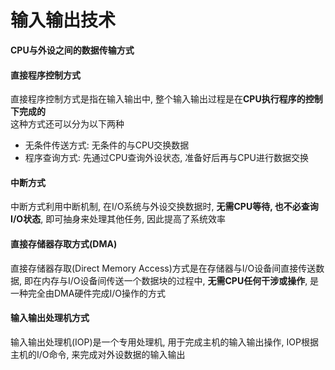 # 输入输出技术

**CPU与外设之间的数据传输方式**

#### 直接程序控制方式

直接程序控制方式是指在输入输出中, 整个输入输出过程是在**CPU执行程序的控制下完成的**  
这种方式还可以分为以下两种
* 无条件传送方式: 无条件的与CPU交换数据
* 程序查询方式: 先通过CPU查询外设状态, 准备好后再与CPU进行数据交换

#### 中断方式
中断方式利用中断机制, 在I/O系统与外设交换数据时, **无需CPU等待, 也不必查询I/O状态**, 即可抽身来处理其他任务, 因此提高了系统效率

#### 直接存储器存取方式(DMA)
直接存储器存取(Direct Memory Access)方式是在存储器与I/O设备间直接传送数据, 即在内存与I/O设备间传送一个数据块的过程中, **无需CPU任何干涉或操作**, 是一种完全由DMA硬件完成I/O操作的方式

#### 输入输出处理机方式
输入输出处理机(IOP)是一个专用处理机, 用于完成主机的输入输出操作, IOP根据主机的I/O命令, 来完成对外设数据的输入输出